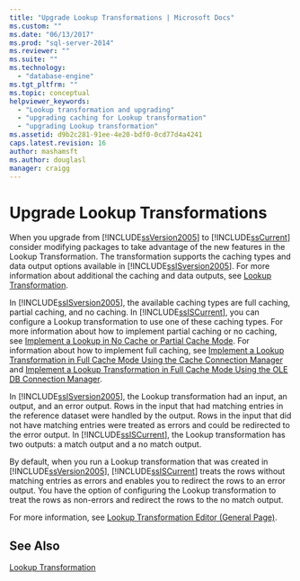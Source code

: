 ```yaml
---
title: "Upgrade Lookup Transformations | Microsoft Docs"
ms.custom: ""
ms.date: "06/13/2017"
ms.prod: "sql-server-2014"
ms.reviewer: ""
ms.suite: ""
ms.technology: 
  - "database-engine"
ms.tgt_pltfrm: ""
ms.topic: conceptual
helpviewer_keywords: 
  - "Lookup transformation and upgrading"
  - "upgrading caching for Lookup transformation"
  - "upgrading Lookup transformation"
ms.assetid: d9b2c281-91ee-4e20-bdf0-0cd77d4a4241
caps.latest.revision: 16
author: mashamsft
ms.author: douglasl
manager: craigg
---
```

# Upgrade Lookup Transformations
  When you upgrade from [!INCLUDE[ssVersion2005](../../includes/ssversion2005-md.md)] to [!INCLUDE[ssCurrent](../../includes/sscurrent-md.md)] consider modifying packages to take advantage of the new features in the Lookup Transformation. The transformation supports the caching types and data output options available in [!INCLUDE[ssISversion2005](../../includes/ssisversion2005-md.md)]. For more information about additional the caching and data outputs, see [Lookup Transformation](../../integration-services/data-flow/transformations/lookup-transformation.md).  
  
 In [!INCLUDE[ssISversion2005](../../includes/ssisversion2005-md.md)], the available caching types are full caching, partial caching, and no caching. In [!INCLUDE[ssISCurrent](../../includes/ssiscurrent-md.md)], you can configure a Lookup transformation to use one of these caching types. For more information about how to implement partial caching or no caching, see [Implement a Lookup in No Cache or Partial Cache Mode](../../integration-services/data-flow/transformations/implement-a-lookup-in-no-cache-or-partial-cache-mode.md). For information about how to implement full caching, see [Implement a Lookup Transformation in Full Cache Mode Using the Cache Connection Manager](../../integration-services/connection-manager/lookup-transformation-full-cache-mode-cache-connection-manager.md) and [Implement a Lookup Transformation in Full Cache Mode Using the OLE DB Connection Manager](../../integration-services/connection-manager/lookup-transformation-full-cache-mode-ole-db-connection-manager.md).  
  
 In [!INCLUDE[ssISversion2005](../../includes/ssisversion2005-md.md)], the Lookup transformation had an input, an output, and an error output. Rows in the input that had matching entries in the reference dataset were handled by the output. Rows in the input that did not have matching entries were treated as errors and could be redirected to the error output. In [!INCLUDE[ssISCurrent](../../includes/ssiscurrent-md.md)], the Lookup transformation has two outputs: a match output and a no match output.  
  
 By default, when you run a Lookup transformation that was created in [!INCLUDE[ssVersion2005](../../includes/ssversion2005-md.md)], [!INCLUDE[ssISCurrent](../../includes/ssiscurrent-md.md)] treats the rows without matching entries as errors and enables you to redirect the rows to an error output. You have the option of configuring the Lookup transformation to treat the rows as non-errors and redirect the rows to the no match output.  
  
 For more information, see [Lookup Transformation Editor &#40;General Page&#41;](../../integration-services/general-page-of-integration-services-designers-options.md).  
  
## See Also  
 [Lookup Transformation](../../integration-services/data-flow/transformations/lookup-transformation.md)  
  
  
